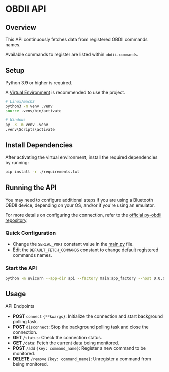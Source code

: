 # OBDII API

## Overview

This API continuously fetches data from registered OBDII commands names.

Available commands to register are listed within `obdii.commands`.

## Setup

Python 3.**9** or higher is required.

A [Virtual Environment](https://docs.python.org/3/library/venv.html) is recommended to use the project.

```bash
# Linux/macOS
python3 -m venv .venv
source .venv/bin/activate

# Windows
py -3 -m venv .venv
.venv\Scripts\activate
```

## Install Dependencies

After activating the virtual environment, install the required dependencies by running:

```bash
pip install -r ./requirements.txt
```

## Running the API

You may need to configure additional steps if you are using a Bluetooth OBDII device, depending on your OS, and/or if you're using an emulator.

For more details on configuring the connection, refer to the [official py-obdii repository](https://github.com/PaulMarisOUMary/OBDII).

### Quick Configuration

- Change the `SERIAL_PORT` constant value in the [main.py](/api/main.py) file.
- Edit the `DEFAULT_FETCH_COMMANDS` constant to change default registered commands names.

### Start the API

```bash
python -m uvicorn --app-dir api --factory main:app_factory --host 0.0.0.0 --port 8000 --log-level debug --reload
```

## Usage

API Endpoints
- **POST** `connect` `{**kwargs}`: Initialize the connection and start background polling task.
- **POST** `disconnect`: Stop the background polling task and close the connection.
- **GET** `/status`: Check the connection status.
- **GET** `/data`: Fetch the current data being monitored.
- **POST** `/add` `{key: command_name}`: Register a new command to be monitored.
- **DELETE** `/remove` `{key: command_name}`: Unregister a command from being monitored.

